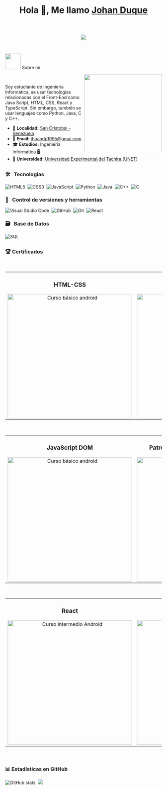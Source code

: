 <h1 align="center"> Hola 👋, Me llamo <a href="https://www.linkedin.com/in/johan-omar-duque-pereira-05160733a/" target="blank">
Johan Duque</a>  <p align="center">
	<br>
	<a href="https://github.com/Bouaskaoun">
		<img src="https://readme-typing-svg.herokuapp.com?lines=.Estudiante+De+Ingenieria+Informática;Desarrollador+Front-End;Programador&center=true&width=380&height=25">
	</a>
     </p>
</h1> 

<div padding="50px">

<br>
<picture><img src = "https://github.com/7oSkaaa/7oSkaaa/blob/main/Images/about_me.gif?raw=true" width = 50px></picture> Sobre mi 

<picture> <img align="right" src="https://github.com/7oSkaaa/7oSkaaa/blob/main/Images/Right_Side.gif?raw=true" width = 250px></picture>

<br>

Soy estudiante de Ingeniería Informática, se usar tecnologías relacionadas con el Front-End como Java Script, HTML, CSS, React y TypeScript. Sin embargo, también se usar lenguajes como Python, Java, C y C++.

- 📍 **Localidad:** <a href="https://maps.app.goo.gl/NKgGF7dzM2azMY7j7" target="_blank">San Cristobal - Venezuela</a>   
- 📧 **Email:** [jhoandp1995@gmai.com](mailto:jn.arias@uniandes.edu.co) 
- 🎓 **Estudios:** Ingenieria Informática 🖥️
- 🏫 **Universidad:** [Universidad Experimental del Tachira [UNET]](http://www.unet.edu.ve/) 

## 

### 🛠 &nbsp; Tecnologias

![HTML5](https://img.shields.io/badge/html5-%23E34F26.svg?style=for-the-badge&logo=html5&logoColor=white)&nbsp;
![CSS3](https://img.shields.io/badge/css3-%231572B6.svg?style=for-the-badge&logo=css3&logoColor=white)&nbsp;
![JavaScript](https://img.shields.io/badge/javascript-%23323330.svg?style=for-the-badge&logo=javascript&logoColor=%23F7DF1E)&nbsp;
![Python](https://img.shields.io/badge/python-3670A0?style=for-the-badge&logo=python&logoColor=ffdd54)&nbsp;
![Java](https://img.shields.io/badge/java-%23ED8B00.svg?style=for-the-badge&logo=java&logoColor=white)&nbsp;
![C++](https://img.shields.io/badge/c++-%2300599C.svg?style=for-the-badge&logo=c%2B%2B&logoColor=white)&nbsp;
![C](https://img.shields.io/badge/c-%2300599C.svg?style=for-the-badge&logo=c&logoColor=white)&nbsp;

### 🧰 &nbsp; Control de versiones y herramientas 

![Visual Studio Code](https://img.shields.io/badge/Visual%20Studio%20Code-0078d7.svg?style=for-the-badge&logo=visual-studio-code&logoColor=white)&nbsp;
![GitHub](https://img.shields.io/badge/github-%23121011.svg?style=for-the-badge&logo=github&logoColor=white)&nbsp;
![Git](https://img.shields.io/badge/git-%23F05033.svg?style=for-the-badge&logo=git&logoColor=white)&nbsp;
![React](https://img.shields.io/badge/React-21BFC4?style=for-the-badge&logo=React&logoColor=black)

### 🗃 &nbsp; Base de Datos

![SQL](https://img.shields.io/badge/-SQL-005571?style=for-the-badge&logo=elasticsearch)&nbsp;

##

### 🏆 Certificados 

<br>
<table align="center">
<tr>
<td width="50%">
<h3 align="center">HTML-CSS</h3>
<div align="center">
<a href="https://drive.google.com/file/d/1NLBCD85iVefKV5eQWHB1-lliQJLUWaHT/view?usp=drive_link" target="_blank"><img src="https://i.ibb.co/gb046n1k/img.jpg" width="400" alt="Curso básico android"></a>
</div>                                                                                  
</td>

<td width="50%">
<h3 align="center">JavaScript Basico</h3>
<div align="center">                                       
<a href="https://drive.google.com/file/d/1klL4_dY--CeAsX2j67MhmxS4R4VZY-f-/view?usp=drive_link" target="_blank"><img src="https://i.ibb.co/Myg5K0Tt/diploma-javascript.jpg" width="400" alt="Curso arquitectura MVVM"></a>
</div>                                                             
</table>                                                                                 
</div>
<br>

<table align="center">
<tr>
<td width="50%">
<h3 align="center">JavaScript DOM</h3>
<div align="center">
<a href="https://drive.google.com/file/d/1CUIzTRyPYqILETbF4J1CqEkzvenwDBpc/view?usp=drive_link" target="_blank"><img src="https://i.ibb.co/fzDVgsqh/diploma-document-object-model.jpg" width="400" alt="Curso básico android"></a>
</div>
                                                                                      
</td>

<td width="50%">
<h3 align="center">Patrones De Diseños En JavaScript</h3>
<div align="center">                                       
<a href="https://drive.google.com/file/d/1ChERtdmWg6raXqH5X-IekiZgoInUksgB/view?usp=drive_link" target="_blank"><img src="https://i.ibb.co/Y9Hpqgt/diploma-patrones-diseno-creacionales.jpg" width="400" alt="Curso arquitectura MVVM"></a>
</div>                                                             
</table>                                                                                 
</div>
<br>

<table align="center">
<tr>
<td width="50%">
<h3 align="center">React</h3>
<div align="center">
<a href="https://drive.google.com/file/d/1w5-6oCTBVBC1Ab978G5wir_ojRNJ2MsF/view?usp=drive_link" target="_blank"><img src="https://i.ibb.co/MDhD5Xpy/diploma-react.jpg" width="400" alt="Curso intermedio Android"></a>
</div>
                                                                                      
</td>       

<td width="50%">
<h3 align="center">Inglés</h3>
<div align="center">
<a href="https://drive.google.com/file/d/1rsr7CggS8qXGCaMxyl5OZ9yXNnCHbIMN/view?usp=drive_link" target="_blank"><img src="https://i.ibb.co/pvcD6CWn/diploma-ingles-a1-principiantes.jpg" width="400" alt="Curso Kotlin Multiplatform"></a>
</div>
                                                                                      
</td>  
</table>                                                                                 
</div>
<br>

##

### 📊 Estadísticas en GitHub

![GitHub stats](https://readme-stats-git-dependabot-npmandyarne-eddee2-jsncars-projects.vercel.app/api?username=Johan-Duque&show_icons=true&hide_rank=true&custom_title=JsNcAr&theme=radical)&nbsp;
![](https://github-readme-streak-stats.herokuapp.com/?user=Johan-Duque&theme=radical&hide_border=false)&nbsp;

</div>

